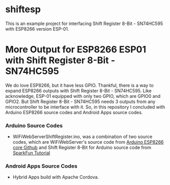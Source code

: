 # shiftesp
This is an example project for interfacing Shift Register 8-Bit - SN74HC595 with ESP8266 version ESP-01.

# More Output for ESP8266 ESP01 with Shift Register 8-Bit - SN74HC595

We do love ESP8266, but it have less GPIO. Thankful, there is a way to expand ESP8266 outputs with Shift Register 8-Bit - SN74HC595. Like acknowledge, ESP-01 equipped with only two GPIO, which are GPIO0 and GPIO2. But Shift Register 8-Bit - SN74HC595 needs 3 outputs from any microcontroller to be interface with it. So, in this repository I concluded with Arduino ESP8266 source codes and Android Apps source codes.

### Arduino Source Codes ###

- WiFiWebServerShiftRegister.ino, was a combination of two source codes, which are WiFiWebServer's source code from  [Arduino ESP8266 core Github](https://github.com/esp8266/Arduino) and Shift Register 8-Bit for Arduino source code from [SparkFun Tutorial](https://learn.sparkfun.com/tutorials/shift-registers)

### Android Apps Source Codes ###

- Hybrid Apps build with Apache Cordova.
